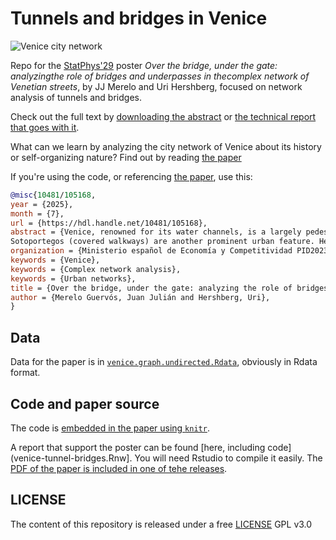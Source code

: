 # Tunnels and bridges in Venice

![Venice city network](image-poster.png)

Repo for the [StatPhys'29](https://statphys29.org) poster *Over the
bridge, under the gate: analyzingthe role of bridges and underpasses
in thecomplex network of Venetian streets*, by JJ Merelo and Uri
Hershberg, focused on network analysis of tunnels and
bridges.

Check out the full text by [downloading the
abstract](https://github.com/JJ/venice-tunnels-bridges/releases/download/v0.9/abstract-venice-tunnels-bridges.pdf)
or  [the technical report that goes with it](https://digibug.ugr.es/handle/10481/105168).

What can we learn by analyzing the city network of Venice about its
history or self-organizing nature? Find out by reading [the paper](https://digibug.ugr.es/handle/10481/105168)

If you're using the code, or referencing [the paper](https://digibug.ugr.es/handle/10481/105168), use this:

```bibtex
@misc{10481/105168,
year = {2025},
month = {7},
url = {https://hdl.handle.net/10481/105168},
abstract = {Venice, renowned for its water channels, is a largely pedestrianized city that has barely changed its configuration in the last 500 years. Several hundred bridges link the islands of Venice represent also one of the few significant changes to the city's network over time, highlighting their crucial role in its urban configuration. Notably, Venice's unique character stems from the largely unplanned and self-organizing nature of its development, which makes it an intriguing subject for study.
Sotoportegos (covered walkways) are another prominent urban feature. Here we will focus on the role these two urban features have in the complex network of Venice streets, what is their status, and which specific type of elements have the highest centrality, trying to explain via historical and statistical research why that is so.},
organization = {Ministerio español de Economía y Competitividad PID2023-147409NB-C21},
keywords = {Venice},
keywords = {Complex network analysis},
keywords = {Urban networks},
title = {Over the bridge, under the gate: analyzing the role of bridges and underpasses in the complex network of Venetian streets},
author = {Merelo Guervós, Juan Julián and Hershberg, Uri},
}
```


## Data

Data for the paper is in [`venice.graph.undirected.Rdata`](venice.graph.undirected.Rdata), obviously in Rdata format.

## Code and paper source

The code is [embedded in the paper using
`knitr`](abstract-venice-tunnel-bridges.Rnw).

A report that support the poster can be found [here, including
code](venice-tunnel-bridges.Rnw]. You will need Rstudio to compile it
easily. The [PDF of the paper is included in one of tehe
releases](https://github.com/JJ/venice-tunnels-bridges/releases/download/v0.999/venice-tunnels-bridges.pdf).

## LICENSE

The content of this repository is released under a free [LICENSE](LICENSE) GPL v3.0
